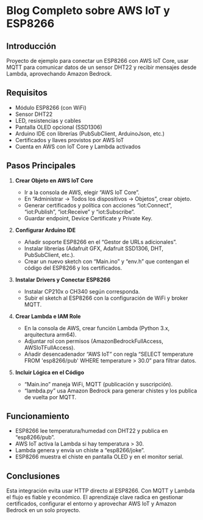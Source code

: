 # Blog Completo sobre AWS IoT y ESP8266

## Introducción
Proyecto de ejemplo para conectar un ESP8266 con AWS IoT Core, usar MQTT para comunicar datos de un sensor DHT22 y recibir mensajes desde Lambda, aprovechando Amazon Bedrock.

## Requisitos
- Módulo ESP8266 (con WiFi)  
- Sensor DHT22  
- LED, resistencias y cables  
- Pantalla OLED opcional (SSD1306)  
- Arduino IDE con librerías (PubSubClient, ArduinoJson, etc.)  
- Certificados y llaves provistos por AWS IoT  
- Cuenta en AWS con IoT Core y Lambda activados  

## Pasos Principales

1. **Crear Objeto en AWS IoT Core**  
   - Ir a la consola de AWS, elegir “AWS IoT Core”.  
   - En “Administrar → Todos los dispositivos → Objetos”, crear objeto.  
   - Generar certificados y política con acciones “iot:Connect”, “iot:Publish”, “iot:Receive” y “iot:Subscribe”.  
   - Guardar endpoint, Device Certificate y Private Key.

2. **Configurar Arduino IDE**  
   - Añadir soporte ESP8266 en el “Gestor de URLs adicionales”.  
   - Instalar librerías (Adafruit GFX, Adafruit SSD1306, DHT, PubSubClient, etc.).  
   - Crear un nuevo sketch con “Main.ino” y “env.h” que contengan el código del ESP8266 y los certificados.

3. **Instalar Drivers y Conectar ESP8266**  
   - Instalar CP210x o CH340 según corresponda.  
   - Subir el sketch al ESP8266 con la configuración de WiFi y broker MQTT.

4. **Crear Lambda e IAM Role**  
   - En la consola de AWS, crear función Lambda (Python 3.x, arquitectura arm64).  
   - Adjuntar rol con permisos (AmazonBedrockFullAccess, AWSIoTFullAccess).  
   - Añadir desencadenador “AWS IoT” con regla “SELECT temperature FROM 'esp8266/pub' WHERE temperature > 30.0” para filtrar datos.

5. **Incluir Lógica en el Código**  
   - “Main.ino” maneja WiFi, MQTT (publicación y suscripción).  
   - “lambda.py” usa Amazon Bedrock para generar chistes y los publica de vuelta por MQTT.  

## Funcionamiento
- ESP8266 lee temperatura/humedad con DHT22 y publica en “esp8266/pub”.  
- AWS IoT activa la Lambda si hay temperatura > 30.  
- Lambda genera y envía un chiste a “esp8266/joke”.  
- ESP8266 muestra el chiste en pantalla OLED y en el monitor serial.

## Conclusiones
Esta integración evita usar HTTP directo al ESP8266. Con MQTT y Lambda el flujo es fiable y económico. El aprendizaje clave radica en gestionar certificados, configurar el entorno y aprovechar AWS IoT y Amazon Bedrock en un solo proyecto.
